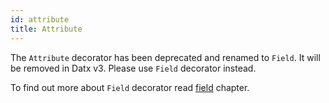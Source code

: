 ```yaml
---
id: attribute
title: Attribute
---
```


The `Attribute` decorator has been deprecated and renamed to `Field`.
It will be removed in Datx v3.
Please use `Field` decorator instead.

To find out more about `Field` decorator read [field](./field) chapter.
